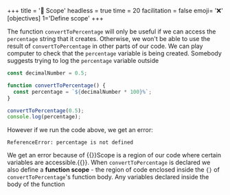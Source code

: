 +++
title = '🔭 Scope'
headless = true
time = 20
facilitation = false
emoji= '❌'
[objectives]
1='Define scope'
+++

The function `convertToPercentage` will only be useful if we can access the `percentage` string that it creates. Otherwise, we won't be able to use the result of `convertToPercentage` in other parts of our code. We can play computer to check that the `percentage` variable is being created. Somebody suggests trying to log the `percentage` variable outside

```js
const decimalNumber = 0.5;

function convertToPercentage() {
  const percentage = `${decimalNumber * 100}%`;
}

convertToPercentage(0.5);
console.log(percentage);
```

However if we run the code above, we get an error:

```console
ReferenceError: percentage is not defined
```

We get an error because of {{<tooltip title="scope">}}Scope is a region of our code where certain variables are accessible.{{</tooltip>}}. When `convertToPercentage` is declared we also define a **function scope** - the region of code enclosed inside the `{}` of `convertToPercentage`'s function body. Any variables declared inside the body of the function
